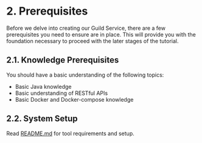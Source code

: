 # 2. Prerequisites

Before we delve into creating our Guild Service, there are a few prerequisites you need to ensure are in place. This will provide you with the foundation necessary to proceed with the later stages of the tutorial.

## 2.1. Knowledge Prerequisites

You should have a basic understanding of the following topics:

- Basic Java knowledge
- Basic understanding of RESTful APIs
- Basic Docker and Docker-compose knowledge

## 2.2. System Setup

Read [README.md](../README.md#prerequisites) for tool requirements and setup.
